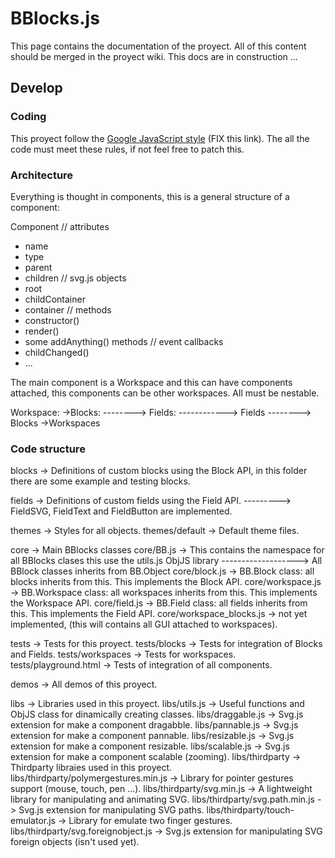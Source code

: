 # BBlocks.js

This page contains the documentation of the proyect. All of this content should be merged in the proyect wiki. This docs are in construction ...

## Develop

### Coding

This proyect follow the [Google JavaScript style][google-js-style] (FIX this link). The all the code must meet these rules, if not feel free to patch this.

[google-js-style]:http//google.com

### Architecture

Everything is thought in components, this is a general structure of a component:

Component
  // attributes
  - name
  - type
  - parent
  - children
  // svg.js objects
  - root
  - childContainer
  - container
  // methods
  - constructor()
  - render()
  - some addAnything() methods
  // event callbacks
  - childChanged()
  - ...

The main component is a Workspace and this can have components attached, this components can be other workspaces. All must be nestable.

Workspace:
  ->Blocks:
  --------> Fields:
  ------------> Fields
  --------> Blocks
  ->Workspaces

### Code structure

blocks  -> Definitions of custom blocks using the Block API, in this folder there are some example and testing blocks.

fields  -> Definitions of custom fields using the Field API.
---------> FieldSVG, FieldText and FieldButton are implemented.

themes  -> Styles for all objects.
themes/default     -> Default theme files.

core    -> Main BBlocks classes
core/BB.js        -> This contains the namespace for all BBlocks clases this use the utils.js ObjJS library
-------------------> All BBlock classes inherits from BB.Object
core/block.js     -> BB.Block class: all blocks inherits from this. This implements the Block API.
core/workspace.js -> BB.Workspace class: all workspaces inherits from this. This implements the Workspace API.
core/field.js     -> BB.Field class: all fields inherits from this. This implements the Field API.
core/workspace_blocks.js -> not yet implemented, (this will contains all GUI attached to workspaces).

tests    -> Tests for this proyect.
tests/blocks          -> Tests for integration of Blocks and Fields.
tests/workspaces      -> Tests for workspaces.
tests/playground.html -> Tests of integration of all components.

demos    -> All demos of this proyect.

libs     -> Libraries used in this proyect.
libs/utils.js      -> Useful functions and ObjJS class for dinamically creating classes.
libs/draggable.js  -> Svg.js extension for make a component dragabble.
libs/pannable.js   -> Svg.js extension for make a component pannable.
libs/resizable.js  -> Svg.js extension for make a component resizable.
libs/scalable.js   -> Svg.js extension for make a component scalable (zooming).
libs/thirdparty -> Thirdparty libraies used in this proyect.
libs/thirdparty/polymergestures.min.js -> Library for pointer gestures support (mouse, touch, pen ...).
libs/thirdparty/svg.min.js             -> A lightweight library for manipulating and animating SVG.
libs/thirdparty/svg.path.min.js        -> Svg.js extension for manipulating SVG paths.
libs/thirdparty/touch-emulator.js      -> Library for emulate two finger gestures.
libs/thirdparty/svg.foreignobject.js   -> Svg.js extension for manipulating SVG foreign objects (isn't used yet).
